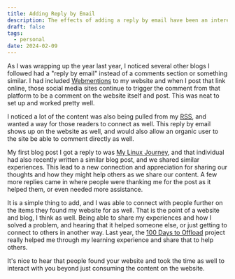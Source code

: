 ```yaml
---
title: Adding Reply by Email
description: The effects of adding a reply by email have been an interesting and neat change.
draft: false
tags: 
  - personal
date: 2024-02-09
---
```


As I was wrapping up the year last year, I noticed several other blogs I followed had a "reply by email" instead of a comments section or something similar. I had included [Webmentions](https://indieweb.org/Webmention) to my website and when I post that link online, those social media sites continue to trigger the comment from that platform to be a comment on the website itself and post. This was neat to set up and worked pretty well.

I noticed a lot of the content was also being pulled from my [RSS](/feed.xml), and wanted a way for those readers to connect as well. This reply by email shows up on the website as well, and would also allow an organic user to the site be able to comment directly as well.

My first blog post I got a reply to was [My Linux Journey](/blog/my-linux-journey/), and that individual had also recently written a similar blog post, and we shared similar experiences. This lead to a new connection and appreciation for sharing our thoughts and how they might help others as we share our content. A few more replies came in where people were thanking me for the post as it helped them, or even needed more assistance.

It is a simple thing to add, and I was able to connect with people further on the items they found my website for as well. That is the point of a website and blog, I think as well. Being able to share my experiences and how I solved a problem, and hearing that it helped someone else, or just getting to connect to others in another way. Last year, the [100 Days to Offload](/100DaysToOffload/) project really helped me through my learning experience and share that to help others.

It's nice to hear that people found your website and took the time as well to interact with you beyond just consuming the content on the website.
